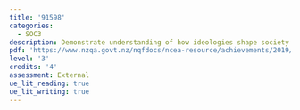 ```yaml
---
title: '91598'
categories:
  - SOC3
description: Demonstrate understanding of how ideologies shape society
pdf: 'https://www.nzqa.govt.nz/nqfdocs/ncea-resource/achievements/2019/as91598.pdf'
level: '3'
credits: '4'
assessment: External
ue_lit_reading: true
ue_lit_writing: true
---
```


